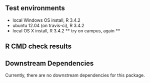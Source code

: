 ## Test environments
* local Windows OS install, R 3.4.2
* ubuntu 12.04 (on travis-ci), R 3.4.2
* local OS X install, R 3.4.2 ** try on campus, again **

## R CMD check results


## Downstream Dependencies
Currently, there are no downstream dependencies for this package.
